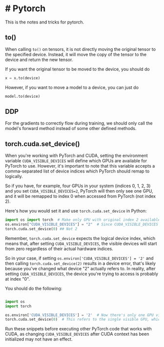 # # Pytorch

This is the notes and tricks for pytorch.


## to() 

When calling `to()` on tensors, it is not directly moving the original tensor to the specified device. Instead, it will move the copy of the tensor to the device and return the new tensor.

If you want the original tensor to be moved to the device, you should do 
```python
x = x.to(device)
```

However, if you want to move a model to a device, you can just do
```python
model.to(device)
```

## DDP

For the gradients to correctly flow during training, we should only call the model's forward method instead of some other defined methods.

## torch.cuda.set_device()


When you're working with PyTorch and CUDA, setting the environment variable `CUDA_VISIBLE_DEVICES` will define which GPUs are available for PyTorch to use. However, it's important to note that this variable accepts a comma-separated list of device indices which PyTorch should remap to logically.

So if you have, for example, four GPUs in your system (indices 0, 1, 2, 3) and you set `CUDA_VISIBLE_DEVICES=2`, PyTorch will then only see one GPU, and it will be remapped to index 0 when accessed from PyTorch (not index 2).

Here's how you would set it and use `torch.cuda.set_device` in Python:

```python
import os import torch  # Make only GPU with original index 2 available to PyTorch 
os.environ["CUDA_VISIBLE_DEVICES"] = "2"  # Since CUDA_VISIBLE_DEVICES is set to '2', PyTorch will see this as device '0' 
torch.cuda.set_device(0) ## Not 2
```

Remember, `torch.cuda.set_device` expects the logical device index, which means that, after setting `CUDA_VISIBLE_DEVICES`, the visible devices will start from zero regardless of their actual hardware indices.

So in your case, if setting `os.environ['CUDA_VISIBLE_DEVICES'] = '2'` and then calling `torch.cuda.set_device(2)` results in a device error, that's likely because you've changed what device "2" actually refers to. In reality, after setting `CUDA_VISIBLE_DEVICES`, the device you're trying to access is probably at index "0".

You should do the following:

```python

import os
import torch

os.environ['CUDA_VISIBLE_DEVICES'] = '2'  # Now there's only one GPU visible to the process.
torch.cuda.set_device(0)  # This refers to the single visible GPU, which is the original device 2.
```



Run these snippets before executing other PyTorch code that works with CUDA, as changing `CUDA_VISIBLE_DEVICES` after CUDA context has been initialized may not have an effect.